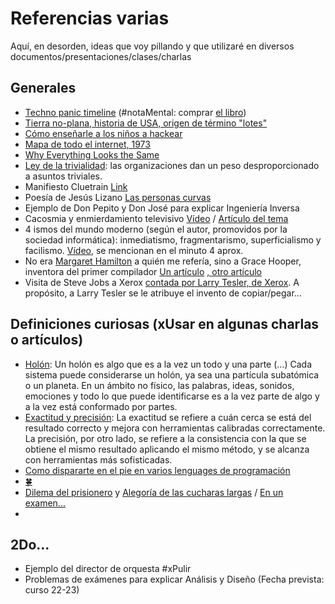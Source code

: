 # Referencias varias

Aquí, en desorden, ideas que voy pillando y que utilizaré en diversos documentos/presentaciones/clases/charlas

## Generales
- [Techno panic timeline](/imagenes/technopanic-timeline.png) (#notaMental: comprar [el libro](https://www.amazon.com/Bad-You-Exposing-War-Fun/dp/0805092897))
- [Tierra no-plana, historia de USA, origen de término "lotes"](https://twitter.com/giraldeo/status/1608871794475429888)
- [Cómo enseñarle a los niños a hackear](https://www.microsiervos.com/archivo/hackers/como-ensenar-a-los-ninos-a-hackear.html)
-  [Mapa de todo el internet, 1973](/imagenes/mapaInternet_1973.jpg)
- [Why Everything Looks the Same](https://medium.com/knowable/why-everything-looks-the-same-bad80133dd6e)
- [Ley de la trivialidad](https://es.wikipedia.org/wiki/Ley_de_Parkinson_de_la_trivialidad): las organizaciones dan un peso desproporcionado a asuntos triviales.
- Manifiesto Cluetrain [Link](https://personal.us.es/mbmarquez/textos/cluetrain.pdf)
- Poesía de Jesús Lizano [Las personas curvas](https://www.youtube.com/watch?v=XfUDrorit-k)
- Ejemplo de Don Pepito y Don José para explicar Ingeniería Inversa
- Cacosmia y enmierdamiento televisivo [Vídeo](https://www.youtube.com/watch?v=1irdc2SP7iE) / [Artículo del tema](https://elcomercio.pe/opinion/columnistas/cacosmia-marco-aurelio-denegri-338354-noticia/)
- 4 ismos del mundo moderno (según el autor, promovidos por la sociedad informática): inmediatismo, fragmentarismo, superficialismo y facilismo. [Vídeo](https://www.youtube.com/watch?v=e3yV260iPaI), se mencionan en el minuto 4 aprox.
- No era [Margaret Hamilton](https://es.wikipedia.org/wiki/Margaret_Hamilton_(cient%C3%ADfica)) a quién me refería, sino a Grace Hooper, inventora del primer compilador [Un artículo](https://docs.google.com/document/d/1TdEgFlxxWLzTfL2_ctv574mVRHvsD889b09kNj_jhrE/edit?usp=sharing)  [, otro artículo](https://docs.google.com/document/d/1h-j-Uw5oEoF5sOfXCdxxlJ7PgvnCSgxvSEc2-6wOV-g/edit?usp=sharing)
- Visita de Steve Jobs a Xerox [contada por Larry Tesler, de Xerox](https://www.youtube.com/watch?v=ferle2Uovks). A propósito, a Larry Tesler se le atribuye el invento de copiar/pegar...

## Definiciones curiosas (xUsar en algunas charlas o artículos)

- [Holón](https://es.wikipedia.org/wiki/Hol%C3%B3n_(filosof%C3%ADa)): Un holón es algo que es a la vez un todo y una parte (...) Cada sistema puede considerarse un holón, ya sea una partícula subatómica o un planeta. En un ámbito no físico, las palabras, ideas, sonidos, emociones y todo lo que puede identificarse es a la vez parte de algo y a la vez está conformado por partes.
- [Exactitud y precisión](https://www.microsiervos.com/archivo/mundoreal/diferencia-entre-exactitud-y-precision.html): La exactitud se refiere a cuán cerca se está del resultado correcto y mejora con herramientas calibradas correctamente. La precisión, por otro lado, se refiere a la consistencia con la que se obtiene el mismo resultado aplicando el mismo método, y se alcanza con herramientas más sofisticadas.
- [Como dispararte en el pie en varios lenguages de programación](https://achtung00.wordpress.com/2007/06/01/como-dispararte-en-el-pie-en-varios-lenguajes-de-programacion/)
- [🍀](https://github.com/4Lang/4)
- [Dilema del prisionero](https://es.wikipedia.org/wiki/Dilema_del_prisionero) y [Alegoría de las cucharas largas](https://es.wikipedia.org/wiki/Alegor%C3%ADa_de_las_cucharas_largas) / [En un examen...](https://www.microsiervos.com/archivo/ciencia/profesor-dilema-del-prisionero.html)
- 

## 2Do...

- Ejemplo del director de orquesta #xPulir
- Problemas de exámenes para explicar Análisis y Diseño (Fecha prevista: curso 22-23)
